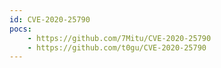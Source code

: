 ```yaml
---
id: CVE-2020-25790
pocs:
    - https://github.com/7Mitu/CVE-2020-25790
    - https://github.com/t0gu/CVE-2020-25790
---
```

